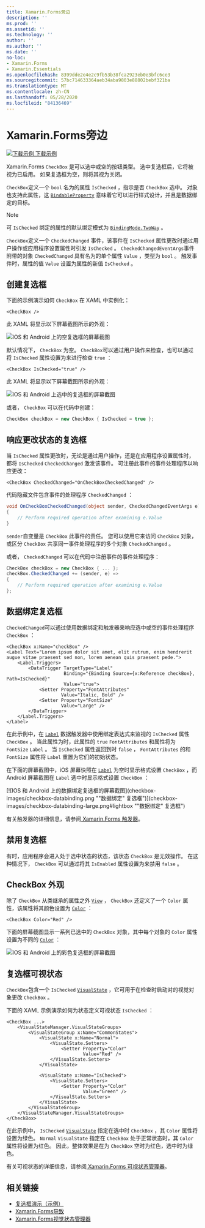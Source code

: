 ```yaml
---
title: Xamarin.Forms旁边
description: ''
ms.prod: ''
ms.assetid: ''
ms.technology: ''
author: ''
ms.author: ''
ms.date: ''
no-loc:
- Xamarin.Forms
- Xamarin.Essentials
ms.openlocfilehash: 8399dde2e4e2c9fb53b38fca2923eb0e3bfc6ce3
ms.sourcegitcommit: 57bc714633364aeb34aba9803e88802bebf321ba
ms.translationtype: MT
ms.contentlocale: zh-CN
ms.lasthandoff: 05/28/2020
ms.locfileid: "84136469"
---
```

# <a name="xamarinforms-checkbox"></a>Xamarin.Forms旁边

[![下载示例](~/media/shared/download.png) 下载示例](https://docs.microsoft.com/samples/xamarin/xamarin-forms-samples/userinterface-checkboxdemos/)

Xamarin.Forms `CheckBox` 是可以选中或空的按钮类型。 选中复选框后，它将被视为已启用。 如果复选框为空，则将其视为关闭。

`CheckBox`定义一个 `bool` 名为的属性 `IsChecked` ，指示是否 `CheckBox` 选中。 对象也支持此属性，这 [`BindableProperty`](xref:Xamarin.Forms.BindableProperty) 意味着它可以进行样式设计，并且是数据绑定的目标。

> [!NOTE]
> 可 `IsChecked` 绑定的属性的默认绑定模式为 [`BindingMode.TwoWay`](xref:Xamarin.Forms.BindingMode.TwoWay) 。

`CheckBox`定义一个 `CheckedChanged` 事件，该事件在 `IsChecked` 属性更改时通过用户操作或应用程序设置属性时引发 `IsChecked` 。 `CheckedChangedEventArgs`事件附带的对象 `CheckedChanged` 具有名为的单个属性 `Value` ，类型为 `bool` 。 触发事件时，属性的值 `Value` 设置为属性的新值 `IsChecked` 。

## <a name="create-a-checkbox"></a>创建复选框

下面的示例演示如何 `CheckBox` 在 XAML 中实例化：

```xaml
<CheckBox />
```

此 XAML 将显示以下屏幕截图所示的外观：

![IOS 和 Android 上的空复选框的屏幕截图](checkbox-images/checkbox-empty.png "空复选框")

默认情况下， `CheckBox` 为空。 `CheckBox`可以通过用户操作来检查，也可以通过将 `IsChecked` 属性设置为来进行检查 `true` ：

```xaml
<CheckBox IsChecked="true" />
```

此 XAML 将显示以下屏幕截图所示的外观：

![IOS 和 Android 上选中的复选框的屏幕截图](checkbox-images/checkbox-checked.png "选中的复选框")

或者， `CheckBox` 可以在代码中创建：

```csharp
CheckBox checkBox = new CheckBox { IsChecked = true };
```

## <a name="respond-to-a-checkbox-changing-state"></a>响应更改状态的复选框

当 `IsChecked` 属性更改时，无论是通过用户操作，还是在应用程序设置属性时，都将 `IsChecked` `CheckedChanged` 激发该事件。 可注册此事件的事件处理程序以响应更改：

```xaml
<CheckBox CheckedChanged="OnCheckBoxCheckedChanged" />
```

代码隐藏文件包含事件的处理程序 `CheckedChanged` ：

```csharp
void OnCheckBoxCheckedChanged(object sender, CheckedChangedEventArgs e)
{
    // Perform required operation after examining e.Value
}
```

`sender`自变量是 `CheckBox` 此事件的责任。 您可以使用它来访问 `CheckBox` 对象，或区分 `CheckBox` 共享同一事件处理程序的多个对象 `CheckedChanged` 。

或者， `CheckedChanged` 可以在代码中注册事件的事件处理程序：

```csharp
CheckBox checkBox = new CheckBox { ... };
checkBox.CheckedChanged += (sender, e) =>
{
    // Perform required operation after examining e.Value
};
```

## <a name="data-bind-a-checkbox"></a>数据绑定复选框

`CheckedChanged`可以通过使用数据绑定和触发器来响应选中或空的事件处理程序 `CheckBox` ：

```xaml
<CheckBox x:Name="checkBox" />
<Label Text="Lorem ipsum dolor sit amet, elit rutrum, enim hendrerit augue vitae praesent sed non, lorem aenean quis praesent pede.">
    <Label.Triggers>
        <DataTrigger TargetType="Label"
                     Binding="{Binding Source={x:Reference checkBox}, Path=IsChecked}"
                     Value="true">
            <Setter Property="FontAttributes"
                    Value="Italic, Bold" />
            <Setter Property="FontSize"
                    Value="Large" />
        </DataTrigger>
    </Label.Triggers>
</Label>
```

在此示例中，在 [`Label`](xref:Xamarin.Forms.Label) 数据触发器中使用绑定表达式来监视的 `IsChecked` 属性 `CheckBox` 。 当此属性为时，此属性的 `true` `FontAttributes` 和属性将为 `FontSize` `Label` 。 当 `IsChecked` 属性返回到时 `false` ， `FontAttributes` 的和 `FontSize` 属性将 `Label` 重置为它们的初始状态。

在下面的屏幕截图中，iOS 屏幕快照在 [`Label`](xref:Xamarin.Forms.Label) 为空时显示格式设置 `CheckBox` ，而 Android 屏幕截图在 `Label` 选中时显示格式设置 `CheckBox` ：

[![IOS 和 Android 上的数据绑定复选框的屏幕截图](checkbox-images/checkbox-databinding.png ""数据绑定" 复选框")](checkbox-images/checkbox-databinding-large.png#lightbox ""数据绑定" 复选框")

有关触发器的详细信息，请参阅[ Xamarin.Forms 触发器](~/xamarin-forms/app-fundamentals/triggers.md)。

## <a name="disable-a-checkbox"></a>禁用复选框

有时，应用程序会进入处于选中状态的状态，该状态 `CheckBox` 是无效操作。 在这种情况下， `CheckBox` 可以通过将其 `IsEnabled` 属性设置为来禁用 `false` 。

## <a name="checkbox-appearance"></a>CheckBox 外观

除了 `CheckBox` 从类继承的属性之外 [`View`](xref:Xamarin.Forms.View) ， `CheckBox` 还定义了一个 `Color` 属性，该属性将其颜色设置为 [`Color`](xref:Xamarin.Forms.Color) ：

```xaml
<CheckBox Color="Red" />
```

下面的屏幕截图显示一系列已选中的 `CheckBox` 对象，其中每个对象的 `Color` 属性设置为不同的 [`Color`](xref:Xamarin.Forms.Color) ：

![IOS 和 Android 上的彩色复选框的屏幕截图](checkbox-images/checkbox-colors.png "彩色复选框")

## <a name="checkbox-visual-states"></a>复选框可视状态

`CheckBox`包含一个 `IsChecked` [`VisualState`](xref:Xamarin.Forms.VisualState) ，它可用于在检查时启动对的视觉对象更改 `CheckBox` 。

下面的 XAML 示例演示如何为状态定义可视状态 `IsChecked` ：

```xaml
<CheckBox ...>
    <VisualStateManager.VisualStateGroups>
        <VisualStateGroup x:Name="CommonStates">
            <VisualState x:Name="Normal">
                <VisualState.Setters>
                    <Setter Property="Color"
                            Value="Red" />
                </VisualState.Setters>
            </VisualState>

            <VisualState x:Name="IsChecked">
                <VisualState.Setters>
                    <Setter Property="Color"
                            Value="Green" />
                </VisualState.Setters>
            </VisualState>
        </VisualStateGroup>
    </VisualStateManager.VisualStateGroups>
</CheckBox>
```

在此示例中， `IsChecked` [`VisualState`](xref:Xamarin.Forms.VisualState) 指定在选中时 `CheckBox` ，其 `Color` 属性将设置为绿色。 `Normal` `VisualState` 指定在 `CheckBox` 处于正常状态时，其 `Color` 属性将设置为红色。 因此，整体效果是在为 `CheckBox` 空时为红色，选中时为绿色。

有关可视状态的详细信息，请参阅[ Xamarin.Forms 可视状态管理器](~/xamarin-forms/user-interface/visual-state-manager.md)。

## <a name="related-links"></a>相关链接

- [复选框演示（示例）](https://docs.microsoft.com/samples/xamarin/xamarin-forms-samples/userinterface-checkboxdemos/)
- [Xamarin.Forms导致](~/xamarin-forms/app-fundamentals/triggers.md)
- [Xamarin.Forms视觉状态管理器](~/xamarin-forms/user-interface/visual-state-manager.md)
